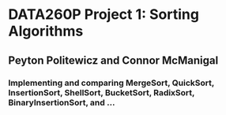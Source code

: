 # DATA260P Project 1: Sorting Algorithms

## Peyton Politewicz and Connor McManigal

### Implementing and comparing MergeSort, QuickSort, InsertionSort, ShellSort, BucketSort, RadixSort, BinaryInsertionSort, and ...

